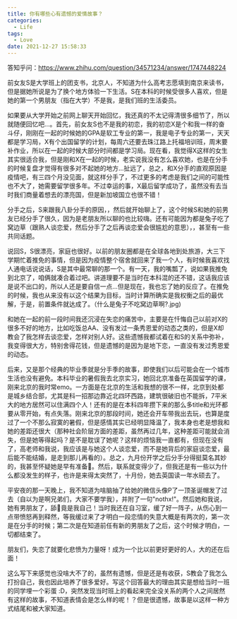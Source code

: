 ```yaml
---
title: 你有哪些心有遗憾的爱情故事？
categories:
  - Life
tags:
  - Love
date: 2021-12-27 15:58:33
---
```


答知乎问：https://www.zhihu.com/question/34571234/answer/1747448224

<!-- more -->

前女友S是大学班上的团支书，北京人，不知道为什么高考志愿填到南京来读书，但是据她所说是为了换个地方体验一下生活。S在本科的时候受很多人喜欢，但是她的第一个男朋友（指在大学）不是我，是我们班的生活委员。

如果要从大学开始之前网上聊天开始回忆，我还真的不太记得清很多细节了，所以就随便回忆吧...。首先，前女友S也不是我的初恋，我的初恋X是个和我一样的奋斗仔，刚刚在一起的时候她的GPA是软工专业的第一，我是电子专业的第一，天天都是学习局，X有个出国留学的计划，每周六还要去珠江路上托福培训班，周末要补作业，所以在一起的时候大部分时间都是学习局。现在看，我觉得X这样的女生其实很适合我，但是刚和X在一起的时候，老实说我没有怎么喜欢她，也是在分手的时候复盘才觉得有很多对不起她的地方...扯远了，总之，和X分手的直观原因是疫情吧，有三四个月没见面，就这样分手了，不过更多的考虑是我们之间的可能性也不大了，她需要留学很多年。不过幸运的事，X最后留学成功了，虽然没有去当时我们商量着想去的漂亮国，但是新加坡国立也很不错！

分手之后，S来跟我八卦分手的原因，，然后就开始聊上了，这个时候S和她的前男友已经分手了很久，因为是老朋友所以聊的也比较嗨。还有可能因为都是兔子吃了窝边草（跟熟人谈恋爱，然后分手了之后再谈恋爱会很尴尬的意思），，甚至有一些共同话题。

说回S，S很漂亮，家庭也很好。以前的朋友圈都是在全球各地到处旅游，大三下学期忙着推免的事情，但是因为疫情整个宿舍就回来了我一个人，有时候我喜欢找人通电话说说话，S是其中最常聊的那一个。有一天，我的嘴瓢了，说如果我推免到北京了，咱俩就凑合着过吧。讲道理要不是当时在本科混的还不错，这话我应该是说不出口的，所以人还是要自信一点...但是现在，我也忘了她的反应了。在推免的时候，我也从来没有以这个结果为目标，当时计算所确实是我权衡之后的最优解，于是，前置条件就达成了。（什么是兔子不吃窝边草啊?.jpg)

和她在一起的前一段时间我还沉浸在失恋的痛苦中，主要是在忏悔自己以前对X的很多不好的地方，比如吃饭总AA、没有发过一条秀恩爱的动态之类的，但是X却教会了我怎样去谈恋爱，怎样对别人好。这些遗憾我都试着在和S的关系中弥补，我变得很大方，特别舍得花钱，但是遗憾的是因为是地下恋，一直没有发过秀恩爱的动态。

后来，又是那个经典的毕业季就是分手季的故事，即使我们以后可能会在一个城市生活也没有避免。本科毕业的暑假我去北京实习，她回北京准备在英国留学的课，刚来北京的我时常emo。一方面是在北京的生活和我想的很不一样，北京到处都是城乡结合部，尤其是科一招那边靠近北四环西路，建筑很破旧也不能拆，7平米大的地方居然可以住满四个人！还有的是在本科四年攒下来的那么多title和光环都要从零开始，有点失落。刚来北京的那段时间，她还会开车带我出去玩，也算是度过了一个不那么寂寞的暑假，但是感情其实已经明显降温了，我本身也老是想我和她的差距还很大（那种社会阶层方面的差距，虽然再过几年，这种差距可能就会消失，但是她等得起吗？是不是耽误了她呢？这样的烦恼我一直都有，但现在没有了，高老师和我说，我应该是与她这个人谈恋爱，而不是她背后的家庭谈恋爱，最后能不能结婚，是走到那儿再看的）。总之，九月份开学之后分手分得挺莫名其妙的，我甚至怀疑她是早有准备💢。然后，联系就变得少了，但我还是有一些以为什么都没发生的样子，也许是来得太突然了，十月份，她去英国读一年水硕去了。

平安夜的那一天晚上，我不知道为啥脑抽了给她的微信头像P了一顶圣诞帽发了过去（自以为是啊兄弟们，大家不要学我），并附了一句"nothx!"。然后她和我说，她有男朋友了，舔🐶竟是我自己！当时我还在自习室，缓了好一阵子，从伤心到一点带愤怒再到释然，等我缓过来了才明白一段恋情的失意大概是有两次的，第一次是在分手的时候；第二次是在知道前任有新的男朋友了之后，这个时候才明白，一切都结束了。

朋友们，失恋了就要化悲愤为力量呀！成为一个比以前更好更好的人，大的还在后面！

这么写下来感觉也没啥大不了的，虽然有遗憾，但是还是有收获，S教会了我怎么打扮自己，我也因此培养了很多爱好。写这个回答最大的理由其实是想给当时一班的同学埋一个彩蛋 :D，突然发现当时班上的看起来完全没关系的两个人之间居然有这样的故事，不知道表情会是怎么样的呢！？但是很遗憾，故事是以这样一种方式结尾和被大家知道。

